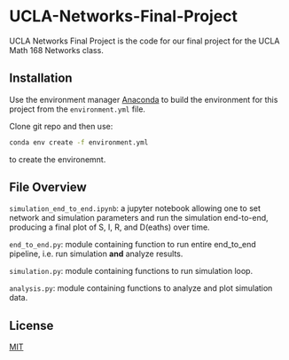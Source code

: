 # UCLA-Networks-Final-Project

UCLA Networks Final Project is the code for our final project for the UCLA Math 168 Networks class.

## Installation

Use the environment manager [Anaconda](https://www.anaconda.com/products/individual) to build the environment for this project from the `environment.yml` file.

Clone git repo and then use:
```bash
conda env create -f environment.yml
```
to create the environemnt.

## File Overview
`simulation_end_to_end.ipynb`: a jupyter notebook allowing one to set network and simulation parameters and run the simulation end-to-end, producing a final plot of S, I, R, and D(eaths) over time.

`end_to_end.py`: module containing function to run entire end_to_end pipeline, i.e. run simulation **and** analyze results.

`simulation.py`: module containing functions to run simulation loop.

`analysis.py`: module containing functions to analyze and plot simulation data.

## License
[MIT](https://choosealicense.com/licenses/mit/)
